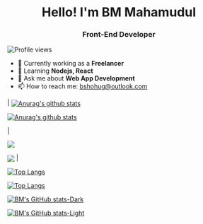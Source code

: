<h1 align='center'> Hello! I'm BM Mahamudul </h1>
<h3 align='center'> Front-End Developer </h1>

![Profile views](https://gpvc.arturio.dev/bshohug)  


- 🔭 Currently working as a **Freelancer** 
- 🌱 Learning **Nodejs, React** 
- 💬 Ask me about **Web App Development** 
- 📫 How to reach me: bshohug@outlook.com 


| 
<a href="https://github.com/anuraghazra/github-readme-stats#gh-dark-mode-only"><img align="center" src="https://github-readme-stats.vercel.app/api?username=bshohug&show_icons=true&include_all_commits=true&theme=algolia&hide_border=true#gh-dark-mode-only" alt="Anurag's github stats" /></a> 

<a href="https://github.com/anuraghazra/github-readme-stats#gh-light-mode-only"><img align="center" src="https://github-readme-stats.vercel.app/api?username=bshohug&show_icons=true&include_all_commits=true&theme=default&hide_border=true#gh-light-mode-only" alt="Anurag's github stats" /></a> 

| 

<a href="https://github.com/anuraghazra/github-readme-stats#gh-dark-mode-only"><img align="center" src="https://github-readme-stats.vercel.app/api/top-langs/?username=anuraghazra&layout=compact&theme=algolia&hide_border=true#gh-dark-mode-only" /></a> 

<a href="https://github.com/anuraghazra/github-readme-stats#gh-light-mode-only"><img align="center" src="https://github-readme-stats.vercel.app/api/top-langs/?username=anuraghazra&layout=compact&theme=default&hide_border=true#gh-light-mode-only" /></a> |




[![Top Langs](https://github-readme-stats.vercel.app/api/top-langs/?username=bshohug&layout=compact&theme=algolia#gh-dark-mode-only)](https://github.com/anuraghazra/github-readme-stats#gh-dark-mode-only) 

[![Top Langs](https://github-readme-stats.vercel.app/api/top-langs/?username=bshohug&layout=compact&theme=default#gh-light-mode-only)](https://github.com/anuraghazra/github-readme-stats#gh-light-mode-only) 

[![BM's GitHub stats-Dark](https://github-readme-stats.vercel.app/api?username=bshohug&show_icons=true&theme=algolia#gh-dark-mode-only)](https://github.com/anuraghazra/github-readme-stats#gh-dark-mode-only) 

[![BM's GitHub stats-Light](https://github-readme-stats.vercel.app/api?username=bshohug&show_icons=true&theme=default#gh-light-mode-only)](https://github.com/anuraghazra/github-readme-stats#gh-light-mode-only)

